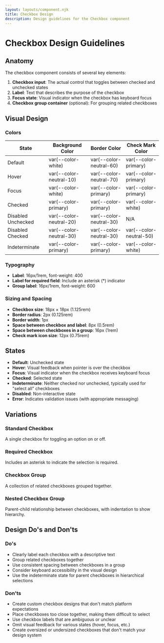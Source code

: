 ```yaml
---
layout: layouts/component.njk
title: Checkbox Design
description: Design guidelines for the Checkbox component
---
```


# Checkbox Design Guidelines

## Anatomy

The checkbox component consists of several key elements:

1. **Checkbox input**: The actual control that toggles between checked and unchecked states
2. **Label**: Text that describes the purpose of the checkbox
3. **Focus state**: Visual indicator when the checkbox has keyboard focus
4. **Checkbox group container** (optional): For grouping related checkboxes

## Visual Design

### Colors

| State | Background Color | Border Color | Check Mark Color |
|------------|------------------|--------------|------------|
| Default | var(--color-white) | var(--color-neutral-60) | var(--color-primary) |
| Hover | var(--color-neutral-10) | var(--color-neutral-70) | var(--color-primary) |
| Focus | var(--color-white) | var(--color-primary) | var(--color-primary) |
| Checked | var(--color-primary) | var(--color-primary) | var(--color-white) |
| Disabled Unchecked | var(--color-neutral-20) | var(--color-neutral-30) | N/A |
| Disabled Checked | var(--color-neutral-30) | var(--color-neutral-30) | var(--color-neutral-50) |
| Indeterminate | var(--color-primary) | var(--color-primary) | var(--color-white) |

### Typography

- **Label**: 16px/1rem, font-weight: 400
- **Label for required field**: Include an asterisk (*) indicator
- **Group label**: 16px/1rem, font-weight: 600

### Sizing and Spacing

- **Checkbox size**: 18px × 18px (1.125rem)
- **Border radius**: 2px (0.125rem)
- **Border width**: 1px
- **Space between checkbox and label**: 8px (0.5rem)
- **Space between checkboxes in a group**: 16px (1rem)
- **Check mark icon size**: 12px (0.75rem)

## States

- **Default**: Unchecked state
- **Hover**: Visual feedback when pointer is over the checkbox
- **Focus**: Visual indicator when the checkbox receives keyboard focus
- **Checked**: Selected state
- **Indeterminate**: Neither checked nor unchecked, typically used for "select all" checkboxes
- **Disabled**: Non-interactive state
- **Error**: Indicates validation issues (with appropriate messaging)

## Variations

### Standard Checkbox

A single checkbox for toggling an option on or off.

### Required Checkbox

Includes an asterisk to indicate the selection is required.

### Checkbox Group

A collection of related checkboxes grouped together.

### Nested Checkbox Group

Parent-child relationship between checkboxes, with indentation to show hierarchy.

## Design Do's and Don'ts

### Do's

- Clearly label each checkbox with a descriptive text
- Group related checkboxes together
- Use consistent spacing between checkboxes in a group
- Consider keyboard accessibility in the visual design
- Use the indeterminate state for parent checkboxes in hierarchical selections

### Don'ts

- Create custom checkbox designs that don't match platform expectations
- Place checkboxes too close together, making them difficult to select
- Use checkbox labels that are ambiguous or unclear
- Omit visual feedback for various states (hover, focus, etc.)
- Create oversized or undersized checkboxes that don't match your design system